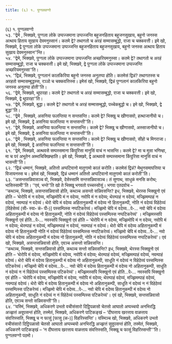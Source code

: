 ```yaml
---
title: (६) १. पुग्गलवग्गो

---
```

(६) १. पुग्गलवग्गो  
५३. ‘‘द्वेमे , भिक्खवे, पुग्गला लोके उप्पज्जमाना उप्पज्जन्ति बहुजनहिताय बहुजनसुखाय, बहुनो जनस्स अत्थाय हिताय सुखाय देवमनुस्सानं। कतमे द्वे? तथागतो च अरहं सम्मासम्बुद्धो, राजा च चक्कवत्ती। इमे खो, भिक्खवे, द्वे पुग्गला लोके उप्पज्जमाना उप्पज्जन्ति बहुजनहिताय बहुजनसुखाय, बहुनो जनस्स अत्थाय हिताय सुखाय देवमनुस्सान’’न्ति।  
५४. ‘‘द्वेमे, भिक्खवे, पुग्गला लोके उप्पज्जमाना उप्पज्जन्ति अच्छरियमनुस्सा। कतमे द्वे? तथागतो च अरहं सम्मासम्बुद्धो, राजा च चक्कवत्ती। इमे खो, भिक्खवे, द्वे पुग्गला लोके उप्पज्जमाना उप्पज्जन्ति अच्छरियमनुस्सा’’ति।  
५५. ‘‘द्विन्नं, भिक्खवे, पुग्गलानं कालकिरिया बहुनो जनस्स अनुतप्पा होति। कतमेसं द्विन्नं? तथागतस्स च अरहतो सम्मासम्बुद्धस्स, रञ्ञो च चक्कवत्तिस्स। इमेसं खो, भिक्खवे, द्विन्नं पुग्गलानं कालकिरिया बहुनो जनस्स अनुतप्पा होती’’ति।  
५६. ‘‘द्वेमे, भिक्खवे, थूपारहा। कतमे द्वे? तथागतो च अरहं सम्मासम्बुद्धो, राजा च चक्कवत्ती। इमे खो, भिक्खवे, द्वे थूपारहा’’ति।  
५७. ‘‘द्वेमे, भिक्खवे, बुद्धा। कतमे द्वे? तथागतो च अरहं सम्मासम्बुद्धो, पच्चेकबुद्धो च। इमे खो, भिक्खवे, द्वे बुद्धा’’ति।  
५८. ‘‘द्वेमे , भिक्खवे, असनिया फलन्तिया न सन्तसन्ति। कतमे द्वे? भिक्खु च खीणासवो, हत्थाजानीयो च। इमे खो, भिक्खवे, द्वे असनिया फलन्तिया न सन्तसन्ती’’ति।  
५९. ‘‘द्वेमे, भिक्खवे, असनिया फलन्तिया न सन्तसन्ति। कतमे द्वे? भिक्खु च खीणासवो, अस्साजानीयो च। इमे खो, भिक्खवे, द्वे असनिया फलन्तिया न सन्तसन्ती’’ति।  
६०. ‘‘द्वेमे , भिक्खवे, असनिया फलन्तिया न सन्तसन्ति। कतमे द्वे? भिक्खु च खीणासवो, सीहो च मिगराजा। इमे खो, भिक्खवे, द्वे असनिया फलन्तिया न सन्तसन्ती’’ति।  
६१. ‘‘द्वेमे, भिक्खवे, अत्थवसे सम्पस्समाना किंपुरिसा मानुसिं वाचं न भासन्ति। कतमे द्वे? मा च मुसा भणिम्हा, मा च परं अभूतेन अब्भाचिक्खिम्हाति। इमे खो, भिक्खवे, द्वे अत्थवसे सम्पस्समाना किंपुरिसा मानुसिं वाचं न भासन्ती’’ति।  
६२. ‘‘द्विन्नं धम्मानं, भिक्खवे, अतित्तो अप्पटिवानो मातुगामो कालं करोति। कतमेसं द्विन्नं? मेथुनसमापत्तिया च विजायनस्स च। इमेसं खो, भिक्खवे, द्विन्नं धम्मानं अतित्तो अप्पटिवानो मातुगामो कालं करोती’’ति।  
६३. ‘‘असन्तसन्निवासञ्च वो, भिक्खवे, देसेस्सामि सन्तसन्निवासञ्च। तं सुणाथ, साधुकं मनसि करोथ; भासिस्सामी’’ति। ‘‘एवं, भन्ते’’ति खो ते भिक्खू भगवतो पच्चस्सोसुं। भगवा एतदवोच –  
‘‘कथञ्च, भिक्खवे, असन्तसन्निवासो होति, कथञ्च असन्तो सन्निवसन्ति? इध, भिक्खवे, थेरस्स भिक्खुनो एवं होति – ‘थेरोपि मं न वदेय्य, मज्झिमोपि मं न वदेय्य, नवोपि मं न वदेय्य; थेरम्पाहं न वदेय्यं, मज्झिमम्पाहं न वदेय्यं, नवम्पाहं न वदेय्यं। थेरो चेपि मं वदेय्य अहितानुकम्पी मं वदेय्य नो हितानुकम्पी, नोति नं वदेय्यं विहेठेय्यं [विहेसेय्यं (सी॰ स्या॰ कं॰ पी॰)] पस्सम्पिस्स नप्पटिकरेय्यं। मज्झिमो चेपि मं वदेय्य…पे॰… नवो चेपि मं वदेय्य अहितानुकम्पी मं वदेय्य नो हितानुकम्पी, नोति नं वदेय्यं विहेठेय्यं पस्सम्पिस्स नप्पटिकरेय्यं’ । मज्झिमस्सपि भिक्खुनो एवं होति…पे॰… नवस्सपि भिक्खुनो एवं होति – ‘थेरोपि मं न वदेय्य, मज्झिमोपि मं न वदेय्य, नवोपि मं न वदेय्य; थेरम्पाहं न वदेय्यं, मज्झिमम्पाहं न वदेय्यं, नवम्पाहं न वदेय्यं। थेरो चेपि मं वदेय्य अहितानुकम्पी मं वदेय्य नो हितानुकम्पी नोति नं वदेय्यं विहेठेय्यं पस्सम्पिस्स नप्पटिकरेय्यं। मज्झिमो चेपि मं वदेय्य…पे॰… नवो चेपि मं वदेय्य अहितानुकम्पी मं वदेय्य नो हितानुकम्पी, नोति नं वदेय्यं विहेठेय्यं पस्सम्पिस्स नप्पटिकरेय्यं’। एवं खो, भिक्खवे, असन्तसन्निवासो होति, एवञ्च असन्तो सन्निवसन्ति।  
‘‘कथञ्च, भिक्खवे, सन्तसन्निवासो होति, कथञ्च सन्तो सन्निवसन्ति? इध, भिक्खवे, थेरस्स भिक्खुनो एवं होति – ‘थेरोपि मं वदेय्य, मज्झिमोपि मं वदेय्य, नवोपि मं वदेय्य; थेरम्पाहं वदेय्यं, मज्झिमम्पाहं वदेय्यं, नवम्पाहं वदेय्यं। थेरो चेपि मं वदेय्य हितानुकम्पी मं वदेय्य नो अहितानुकम्पी, साधूति नं वदेय्यं न विहेठेय्यं पस्सम्पिस्स पटिकरेय्यं। मज्झिमो चेपि मं वदेय्य…पे॰… नवो चेपि मं वदेय्य हितानुकम्पी मं वदेय्य नो अहितानुकम्पी, साधूति नं वदेय्यं न नं विहेठेय्यं पस्सम्पिस्स पटिकरेय्यं’। मज्झिमस्सपि भिक्खुनो एवं होति…पे॰… नवस्सपि भिक्खुनो एवं होति – ‘थेरोपि मं वदेय्य, मज्झिमोपि मं वदेय्य, नवोपि मं वदेय्य; थेरम्पाहं वदेय्यं, मज्झिमम्पाहं वदेय्यं, नवम्पाहं वदेय्यं। थेरो चेपि मं वदेय्य हितानुकम्पी मं वदेय्य नो अहितानुकम्पी, साधूति नं वदेय्यं न नं विहेठेय्यं पस्सम्पिस्स पटिकरेय्यं। मज्झिमो चेपि मं वदेय्य…पे॰… नवो चेपि मं वदेय्य हितानुकम्पी मं वदेय्य नो अहितानुकम्पी, साधूति नं वदेय्यं न नं विहेठेय्यं पस्सम्पिस्स पटिकरेय्यं’। एवं खो, भिक्खवे, सन्तसन्निवासो होति, एवञ्च सन्तो सन्निवसन्ती’’ति।  
६४. ‘‘यस्मिं, भिक्खवे, अधिकरणे उभतो वचीसंसारो दिट्ठिपळासो चेतसो आघातो अप्पच्चयो अनभिरद्धि अज्झत्तं अवूपसन्तं होति, तस्मेतं, भिक्खवे, अधिकरणे पाटिकङ्खं – ‘दीघत्ताय खरत्ताय वाळत्ताय संवत्तिस्सति, भिक्खू च न फासुं [फासु (क॰)] विहरिस्सन्ति’। यस्मिञ्च खो, भिक्खवे, अधिकरणे उभतो वचीसंसारो दिट्ठिपळासो चेतसो आघातो अप्पच्चयो अनभिरद्धि अज्झत्तं सुवूपसन्तं होति, तस्मेतं, भिक्खवे, अधिकरणे पाटिकङ्खं – ‘न दीघत्ताय खरत्ताय वाळत्ताय संवत्तिस्सति, भिक्खू च फासुं विहरिस्सन्ती’’’ति।  
पुग्गलवग्गो पठमो।  